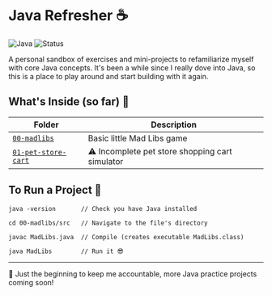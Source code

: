 # Java Refresher ☕️

![Java](https://img.shields.io/badge/language-Java-red?logo=java)
![Status](https://img.shields.io/badge/status-in--development-yellow)

A personal sandbox of exercises and mini-projects to refamiliarize myself with
core
Java concepts. It's been a while since I really dove into Java, so this is a
place to play around and start building with it again.

## What's Inside (so far) 🥡

| Folder                                     | Description                                     |
|--------------------------------------------|-------------------------------------------------|
| [`00-madlibs`](./00-madlibs)               | Basic little Mad Libs game                      |
| [`01-pet-store-cart`](./01-pet-store-cart) | ⚠️ Incomplete pet store shopping cart simulator |

## To Run a Project 🚀

```aiignore
java -version       // Check you have Java installed

cd 00-madlibs/src   // Navigate to the file's directory

javac MadLibs.java  // Compile (creates executable MadLibs.class)

java MadLibs        // Run it 😎
```

---
📌 Just the beginning to keep me accountable, more Java practice projects coming
soon!